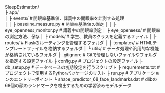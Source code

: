 SleepEstimation/<br>
  ├ app/<br>
  │  ├ events/  # 開眼率基準値、講義中の開眼率を計測する処理<br>
  │  │  ├ baseline_measure.py  # 開眼率基準値の測定
  │  │  ├ eye_openness_monitor.py  # 講義中の開眼率測定
  │  ├ eye_openness/  # 開眼率の測定方法、保存
  │  ├ models/  # 学生、教員のクラスを定義するファイル
  │  ├ routes/  # Flaskのルーティングを管理するフォルダ
  │  ├ templates/  # HTMLテンプレートファイルを格納するフォルダ
  │  └ utils/  # データ処理や汎用的な機能が格納されているフォルダ
  ├ .gitignore  # Gitで管理しないファイルやフォルダを指定する設定ファイル
  ├ config.py  # プロジェクトの設定ファイル
  ├ db_setup.py  # データベースの初期設定を行うスクリプト
  ├ requirements.txt  # プロジェクトで使用するPythonパッケージのリスト
  ├ run.py  # アプリケーションのエントリーポイント
  └ shape_predictor_68_face_landmarks.dat  # dlibの68個の顔のランドマークを検出するための学習済みモデルデータ
